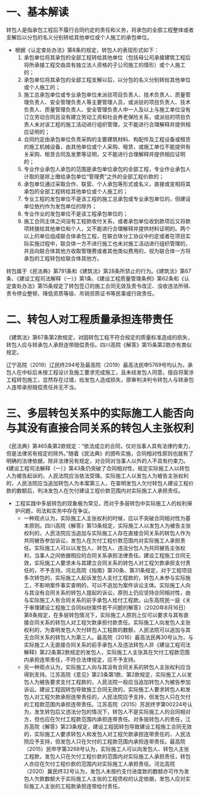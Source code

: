 # 一、基本解读
转包人是指承包工程后不履行合同约定的责任和义务，将承包的全部工程整体或者支解后以分包的名义分别转给其他单位或个人施工的承包单位。

- 根据《认定查处办法》第8条的规定，转包人的表现形式如下：
	1. 承包单位将其承包的全部工程转给其他单位（包括母公司承接建筑工程后将所承接工程交由具有独立法人资格的子公司施工的情形）或个人施工的；
	2. 承包单位将其承包的全部工程支解以后，以分包的名义分别转给其他单位或个人施工的；
	3. 施工总承包单位或专业承包单位未派驻项目负责人、技术负责人、质量管理负责人、安全管理负责人等主要管理人员，或派驻的项目负责人、技术负责人、质量管理负责人、安全管理负责人中一人及以上与施工单位没有订立劳动合同且没有建立劳动工资和社会养老保险关系，或派驻的项目负责人未对该工程的施工活动进行组织管理，又不能进行合理解释并提供相应证明的；
	4. 合同约定由承包单位负责采购的主要建筑材料、构配件及工程设备或租赁的施工机械设备，由其他单位或个人采购、租赁，或施工单位不能提供有关采购、租赁合同及发票等证明，又不能进行合理解释并提供相应证明的；
	5. 专业作业承包人承包的范围是承包单位承包的全部工程，专业作业承包人计取的是除上缴给承包单位“管理费”之外的全部工程价款的；
	6. 承包单位通过采取合作、联营、个人承包等形式或名义，直接或变相将其承包的全部工程转给其他单位或个人施工的；
	7. 专业工程的发包单位不是该工程的施工总承包或专业承包单位的，但建设单位依约作为发包单位的除外；
	8. 专业作业的发包单位不是该工程承包单位的；
	9. 施工合同主体之间没有工程款收付关系，或者承包单位收到款项后又将款项转拨给其他单位和个人，又不能进行合理解释并提供材料证明的。两个以上的单位组成联合体承包工程，在联合体分工协议中约定或者在项目实际实施过程中，联合体一方不进行施工也未对施工活动进行组织管理的，并且向联合体其他方收取管理费或者其他类似费用的，视为联合体一方将承包的工程转包给联合体其他方。

转包属于《民法典》第791条和《建筑法》第28条所禁止的行为。《建筑法》第67条、《建设工程司法解释（一）》第1条、《建设工程质量管理条例》第62条和《认定查处办法》第15条规定了转包签订的施工合同无效及责令改正、没收违法所得、责令停业整顿、降低资质等级、吊销资质证书等民事或行政责任。
# 二、转包人对工程质量承担连带责任
《建筑法》第67条第2款规定，对因转包工程不符合规定的质量标准造成的损失，转包人应与转承包人承担连带赔偿责任。四川高院《解答》第15条第2款亦有类似规定。

辽宁高院（2019）辽民终294号及最高院（2019）最高法民申5769号均认为，承包人在中标后未按工程设计及施工要求完成施工，且未经发包人同意，擅自将案涉工程转包施工，显然存在过错，给发包人造成损失，原审判决判令转包人与转承包人连带承担赔偿责任并无不当。
# 三、多层转包关系中的实际施工人能否向与其没有直接合同关系的转包人主张权利
《民法典》第465条第2款规定：“依法成立的合同，仅对当事人具有法律约束力，但是法律另有规定的除外。”随着《民法典》的颁布实施，合同相对性原则也就有了明确的法律依据，除非法律另有规定，对合同对当事人以外的人不具有约束力。《建设工程司法解释（一）》第43条仍突破了合同相对性，规定实际施工人以转包人为被告起诉的，人民法院应当依法受理。实际施工人以发包人为被告主张权利的，人民法院应当追加转包人为本案第三人，在查明发包人欠付转包人建设工程价款的数额后，判决发包人在欠付建设工程价款范围内对实际施工人承担责任。

- 工程实践中多层转包的现象极为常见，而对于多层转包中实际施工人的权利保护问题，司法和实务中存在争议。
	- 一种观点认为，实际施工人主张权利的时候，应以不突破合同相对性为基本原则。四川高院《解答》第13条规定，实际施工人以发包人为被告主张权利的，人民法院应当追加与实际施工人存在直接合同关系的转包人作为共同被告参加诉讼，发包人在欠付工程价款范围内对实际施工人承担责任。实际施工人可以以发包人、转包人、违法分包人为共同被告主张权利，当事人之间依据相应的合同关系承担法律责任。建设工程施工合同无效，实际施工人要求未与其建立合同关系的转包人对工程欠款承担支付责任的，不予支持。河北高院《指南》第30条、第31条规定，对于工程项目多次转包的，实际施工人起诉发包人支付工程款的，转包人未参与实际施工，不影响案件事实查明的，可以不追加为案件诉讼主体。实际施工人向与其没有合同关系的转包人提起的诉讼，原则上仍应坚持合同相对性，由与实际施工人有合同关系的前手承包人给付工程款。山东高院民一庭《关于审理建设工程施工合同纠纷案件若干问题的解答》（2020年8月16日）第8条规定，在多层转包情况下，实际施工人原则上仅可以要求与其有直接合同关系的转包人对工程欠款承担付款责任。实际施工人向发包人主张权利的，为查明发包人欠付转包人工程款的数额，人民法院可以追加与其无合同关系的转包人为第三人。最高院（2016）最高法民再30号认为，与实际施工人无直接合同关系的前手承包人及违法转包人非《建设工程司法解释》第22条第2款规定的发包人，实际施工人主张其在欠付工程款范围内承担连带责任，不符合法律规定，应不予支持。
	- 另一种观点认为，实际施工人向与其没有合同关系的转包人主张权利应当得到支持。江苏高院《意见》第23条第1款、第2款规定，实际施工人以发包人为被告要求支付工程款的，人民法院一般应当追加转包人为被告参加诉讼。建设工程因转包导致施工合同无效的，实际施工人要求转包人和发包人对工程欠款承担连带责任的，人民法院应予支持，但发包人只在欠付的工程款范围内承担连带责任。江苏高院（2015）苏民终字第00224号认为，发生转包后又违法分包的情况下，转包人不是实际施工人的合同相对方，但也应在欠付工程款范围内承担连带责任。对多层转包人的责任，江苏高院《解答》第23条规定，建设工程因转包导致建设工程施工合同无效的，实际施工人要求转包人和发包人对工程欠款承担连带责任的，人民法院应予支持，但发包人只在欠付的工程款范围内承担连带责任。最高院（2015）民申字第3268号认为，实际施工人可以向发包人、转包人主张工程款，发包人只在欠付工程价款的范围内对实际施工人承担责任，转包人亦应在欠付工程价款的范围内对实际施工人承担责任。河北高院（2020）冀民终32号认为，发包人未按约支付进度款的数额亦可作为发包人欠款数额大于实际施工人主张的工程债权的认定依据，发包人应对实际施工人主张的工程款承担连带给付责任。